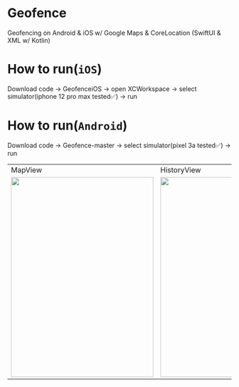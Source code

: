 # Geofence
Geofencing on Android & iOS w/ Google Maps & CoreLocation (SwiftUI & XML w/ Kotlin)
# How to run(`iOS`) 
Download code -> GeofenceiOS -> open XCWorkspace -> select simulator(iphone 12 pro max tested✅) -> run<br>
# How to run(`Android`) 
Download code -> Geofence-master ->  select simulator(pixel 3a tested✅) ->  run<br>
<table>
  <tr>
    <td>MapView</td>
     <td colspan="2">HistoryView</td>
  </tr>
  <tr>
    <td><img src="https://user-images.githubusercontent.com/49708426/170116106-8dfa3810-b457-411c-b422-b75d5a514a79.png" width=320 height=450></td>
    <td><img src="https://user-images.githubusercontent.com/49708426/170116499-bfba7d4f-3fe0-4730-902c-ded4d2760939.png" width=320 height=450></td>
       <td><img src="https://user-images.githubusercontent.com/49708426/170116787-f3bb43d1-840d-42fd-adea-61fba7e35cf2.png" width=320 height=450></td>

  </tr>
  </table>
